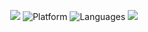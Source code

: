 
<p align=center>
<a href="https://jitpack.io/#TalbotGooday/ImageVideoPreview"><img src="https://jitpack.io/v/TalbotGooday/ImageVideoPreview.svg" /></a>
<img alt="Platform" src="https://img.shields.io/badge/platforms-Android-green.svg" />
<img alt="Languages" src="https://img.shields.io/badge/languages-Kotlin-F18E33.svg" />
<a href="https://www.apache.org/licenses/LICENSE-2.0.html"><img src="http://img.shields.io/badge/license-MIT-green.svg?style=flat" /></a>
</p>
